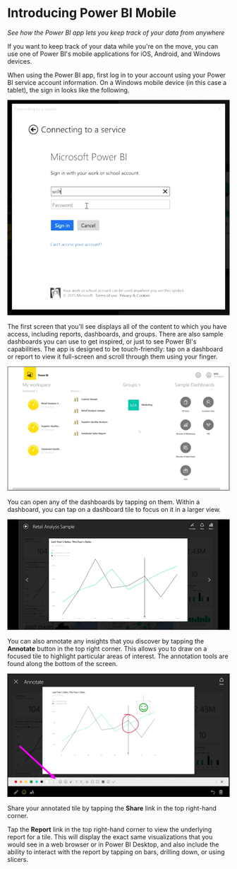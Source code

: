 <properties
   pageTitle="Introducing Power BI Mobile"
   description="Power BI mobile apps show insights on nearly any device"
   services="powerbi"
   documentationCenter=""
   authors="davidiseminger"
   manager="mblythe"
   editor=""
   tags=""
   featuredVideoId="Sfb_vDIb6Dc"
   featuredVideoThumb=""
   courseDuration="7m"/>

<tags
   ms.service="powerbi"
   ms.devlang="NA"
   ms.topic="article"
   ms.tgt_pltfrm="NA"
   ms.workload="powerbi"
   ms.date="02/29/2016"
   ms.author="v-jescoo"/>

# Introducing Power BI Mobile

*See how the Power BI app lets you keep track of your data from anywhere*

If you want to keep track of your data while you're on the move, you can use one of Power BI's mobile applications for iOS, Android, and Windows devices.

When using the Power BI app, first log in to your account using your Power BI service account information. On a Windows mobile device (in this case a tablet), the sign in looks like the following.

![](media/powerbi-learning-4-4a-power-bi-mobile/4-4a_1.png)

The first screen that you'll see displays all of the content to which you have access, including reports, dashboards, and groups. There are also sample dashboards you can use to get inspired, or just to see Power BI's capabilities. The app is designed to be touch-friendly: tap on a dashboard or report to view it full-screen and scroll through them using your finger.

![](media/powerbi-learning-4-4a-power-bi-mobile/4-4a_1a.png)

You can open any of the dashboards by tapping on them. Within a dashboard, you can tap on a dashboard tile to focus on it in a larger view.

![](media/powerbi-learning-4-4a-power-bi-mobile/4-4a_2.png)

You can also annotate any insights that you discover by tapping the **Annotate** button in the top right corner. This allows you to draw on a focused tile to highlight particular areas of interest. The annotation tools are found along the bottom of the screen.

![](media/powerbi-learning-4-4a-power-bi-mobile/4-4a_3.png)

Share your annotated tile by tapping the **Share** link in the top right-hand corner.

Tap the **Report** link in the top right-hand corner to view the underlying report for a tile. This will display the exact same visualizations that you would see in a web browser or in Power BI Desktop, and also include the ability to interact with the report by tapping on bars, drilling down, or using slicers.
